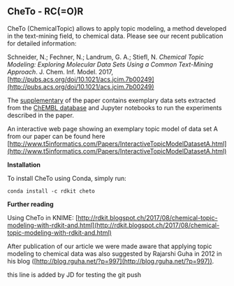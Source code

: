 CheTo - RC(=O)R
--------


CheTo (ChemicalTopic) allows to apply topic modeling, a method developed in the text-mining field,  to chemical data. Please see our recent publication for detailed information: 

Schneider, N.; Fechner, N.; Landrum, G. A.; Stiefl, N. *Chemical Topic Modeling: Exploring Molecular Data Sets Using a Common Text-Mining Approach*. J. Chem. Inf. Model. 2017, [http://pubs.acs.org/doi/10.1021/acs.jcim.7b00249](http://pubs.acs.org/doi/10.1021/acs.jcim.7b00249)

The [supplementary](http://pubs.acs.org/doi/suppl/10.1021/acs.jcim.7b00249) of the paper contains exemplary data sets extracted from the [ChEMBL database](https://www.ebi.ac.uk/chembl/) and Jupyter notebooks to run the experiments described in the paper.

An interactive web page showing an exemplary topic model of data set A from our paper can be found here [http://www.t5informatics.com/Papers/InteractiveTopicModelDatasetA.html](http://www.t5informatics.com/Papers/InteractiveTopicModelDatasetA.html)

**Installation**

To install CheTo using Conda, simply run:

  `conda install -c rdkit cheto`
  
**Further reading**

Using CheTo in KNIME: [http://rdkit.blogspot.ch/2017/08/chemical-topic-modeling-with-rdkit-and.html](http://rdkit.blogspot.ch/2017/08/chemical-topic-modeling-with-rdkit-and.html)

After publication of our article we were made aware that applying topic modeling to chemical data was also suggested by Rajarshi Guha in 2012 in his blog ([http://blog.rguha.net/?p=997](http://blog.rguha.net/?p=997)).

this line is added by JD for testing the git push